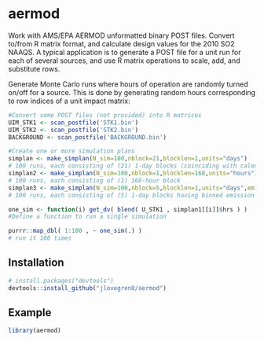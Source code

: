 
<!-- README.md is generated from README.Rmd. Please edit that file -->

# aermod

<!-- badges: start -->
<!-- badges: end -->

Work with AMS/EPA AERMOD unformatted binary POST files. Convert to/from
R matrix format, and calculate design values for the 2010 SO2 NAAQS. A
typical application is to generate a POST file for a unit run for each
of several sources, and use R matrix operations to scale, add, and
substitute rows.

Generate Monte Carlo runs where hours of operation are randomly turned
on/off for a source. This is done by generating random hours
corresponding to row indices of a unit impact matrix:

``` r
#Convert some POST files (not provided) into R matrices
UIM_STK1 <- scan_postfile('STK1.bin')
UIM_STK2 <- scan_postfile('STK2.bin')
BACKGROUND <- scan_postfile('BACKGROUND.bin')

#Create one or more simulation plans 
simplan <- make_simplan(N_sim=100,nblock=21,blocklen=1,units="days")
# 100 runs, each consisting of (21) 1-day blocks (coinciding with calendar days)
simplan2 <- make_simplan(N_sim=100,nblock=1,blocklen=168,units="hours")
# 100 runs, each consisting of (1) 168-hour block
simplan3 <- make_simplan(N_sim=100,nblock=5,blocklen=1,units="days",emis_scale=c(750,750,200,200,200))
# 100 runs, each consisting of (5) 1-day blocks having binned emission rates of 750 lb/hr (2 days) and 200 lb/hr (3 days)

one_sim <- function(i) get_dv( blend( U_STK1 , simplan1[[i]]$hrs ) )
#Define a function to run a single simulation

purrr::map_dbl( 1:100 , ~ one_sim(.) )
# run it 100 times
```

## Installation

``` r
# install.packages("devtools")
devtools::install_github("jlovegren0/aermod")
```

## Example

``` r
library(aermod)
```

